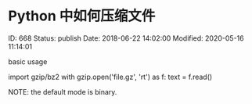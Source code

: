 # Python 中如何压缩文件


ID: 668
Status: publish
Date: 2018-06-22 14:02:00
Modified: 2020-05-16 11:14:01


basic usage

import gzip/bz2
with gzip.open('file.gz', 'rt') as f:
    text = f.read()

NOTE: the default mode is binary.
